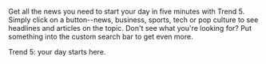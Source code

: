Get all the news you need to start your day in five minutes with Trend 5. Simply click on a button--news, business, sports, tech or pop culture to see headlines and articles on the topic. Don't see what you're looking for? Put something into the custom search bar to get even more.

Trend 5: your day starts here.